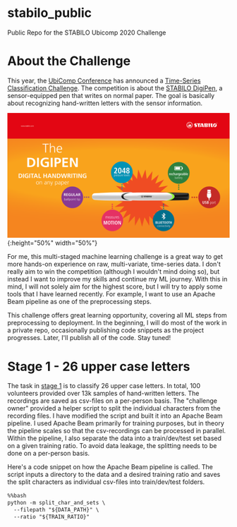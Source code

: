 # stabilo_public
Public Repo for the STABILO Ubicomp 2020 Challenge

# About the Challenge

This year, the [UbiComp Conference](http://ubicomp.org/ubicomp2020/) has announced a [Time-Series Classification Challenge](http://ubicomp.org/ubicomp2020/cfp/challenge.html). The competition is about the [STABILO DigiPen](https://www.stabilodigital.com), a sensor-equipped pen that writes on normal paper. The goal is basically about recognizing hand-written letters with the sensor information. 

![STABILO DigiPen](/pics/stabilo_digipen.png){:height="50%" width="50%"}

For me, this multi-staged machine learning challenge is a great way to get more hands-on experience on raw, multi-variate, time-series data. I don't really aim to win the competition (although I wouldn't mind doing so), but instead I want to improve my skills and continue my ML journey. With this in mind, I will not solely aim for the highest score, but I will try to apply some tools that I have learned recently. For example, I want to use an Apache Beam pipeline as one of the preprocessing steps. 

This challenge offers great learning opportunity, covering all ML steps from preprocessing to deployment. In the beginning, I will do most of the work in a private repo, occasionally publishing code snippets as the project progresses. Later, I'll publish all of the code. Stay tuned! 

# Stage 1 - 26 upper case letters

The task in [stage 1](https://stabilodigital.com/data/) is to classify 26 upper case letters. In total, 100 volunteers provided over 13k samples of hand-written letters. The recordings are saved as csv-files on a per-person basis. The "challenge owner" provided a helper script to split the individual characters from the recording files. I have modified the script and built it into an Apache Beam pipeline. I used Apache Beam primarily for training purposes, but in theory the pipeline scales so that the csv-recordings can be processed in parallel. Within the pipeline, I also separate the data into a train/dev/test set based on a given training ratio. To avoid data leakage, the splitting needs to be done on a per-person basis.


Here's a code snippet on how the Apache Beam pipeline is called. The script inputs a directory to the data and a desired training ratio and saves the split characters as individual csv-files into train/dev/test folders.

```
%%bash
python -m split_char_and_sets \
  --filepath "${DATA_PATH}" \
  --ratio "${TRAIN_RATIO}"
```
